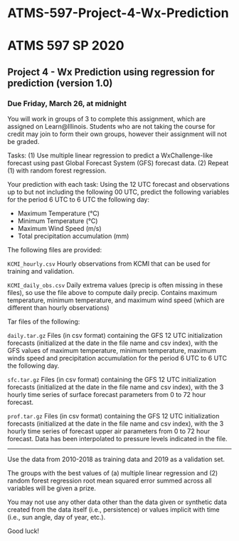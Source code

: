 # ATMS-597-Project-4-Wx-Prediction

# ATMS 597 SP 2020
## Project 4 - Wx Prediction using regression for prediction (version 1.0)

### Due Friday, March 26, at midnight

You will work in groups of 3 to complete this assignment, which are assigned on Learn@Illinois. Students who are not taking the course for credit may join to form their own groups, however their assignment will not be graded.

Tasks: (1) Use multiple linear regression to predict a WxChallenge-like forecast using past Global Forecast System (GFS) forecast data. (2) Repeat (1) with random forest regression.

Your prediction with each task:
Using the 12 UTC forecast and observations up to but not including the following 00 UTC, predict the following variables for the period 6 UTC to 6 UTC the following day:
- Maximum Temperature (°C)
- Minimum Temperature (°C)
- Maximum Wind Speed (m/s)
- Total precipitation accumulation (mm)

The following files are provided:

`KCMI_hourly.csv` Hourly observations from KCMI that can be used for training and validation.

`KCMI_daily_obs.csv` Daily extrema values (precip is often missing in these files), so use the file above to compute daily precip.  Contains maximum temperature, minimum temperature, and maximum wind speed (which are different than hourly observations)

Tar files of the following:

`daily.tar.gz` Files (in csv format) containing the GFS 12 UTC initialization forecasts (initialized at the date in the file name and csv index), with the GFS values of maximum temperature, minimum temperature, maximum winds speed and precipitation accumulation for the period 6 UTC to 6 UTC the following day.

`sfc.tar.gz` Files (in csv format) containing the GFS 12 UTC initialization forecasts (initialized at the date in the file name and csv index), with the 3 hourly time series of surface forecast parameters from 0 to 72 hour forecast.

`prof.tar.gz` Files (in csv format) containing the GFS 12 UTC initialization forecasts (initialized at the date in the file name and csv index), with the 3 hourly time series of forecast upper air parameters from 0 to 72 hour forecast.  Data has been interpolated to pressure levels indicated in the file.

---

Use the data from 2010-2018 as training data and 2019 as a validation set.

The groups with the best values of (a) multiple linear regression and (2) random forest regression root mean squared error summed across all variables will be given a prize.

You may not use any other data other than the data given or synthetic data created from the data itself (i.e., persistence) or values implicit with time (i.e., sun angle, day of year, etc.).

Good luck!
